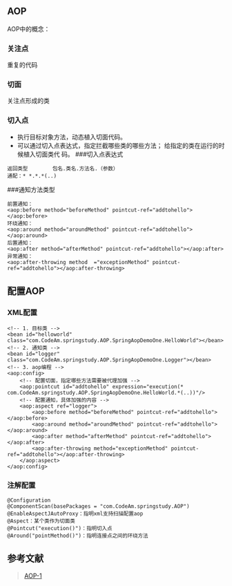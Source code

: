 ## AOP
AOP中的概念：
### 关注点
重复的代码
### 切面
关注点形成的类
### 切入点
- 执⾏⽬标对象⽅法，动态植⼊切⾯代码。
- 可以通过切⼊点表达式，指定拦截哪些类的哪些⽅法； 给指定的类在运⾏的时候植⼊切⾯类代
码。
###切入点表达式
```
返回类型		包名.类名.方法名.（参数）
通配：* *.*.*(..)
```
###通知方法类型
```
前置通知：
<aop:before method="beforeMethod" pointcut-ref="addtohello"></aop:before>
环绕通知：
<aop:around method="aroundMethod" pointcut-ref="addtohello"></aop:around>
后置通知：
<aop:after method="afterMethod" pointcut-ref="addtohello"></aop:after>
异常通知：
<aop:after-throwing method 	="exceptionMethod" pointcut-ref="addtohello"></aop:after-throwing>
```


## 配置AOP

### XML配置
```
<!-- 1. 目标类 -->
<bean id="helloworld" class="com.CodeAm.springstudy.AOP.SpringAopDemoOne.HelloWorld"></bean>
<!-- 2. 通知类 -->
<bean id="logger" class="com.CodeAm.springstudy.AOP.SpringAopDemoOne.Logger"></bean>
<!-- 3. aop编程 -->
<aop:config>
    <!-- 配置切面，指定哪些方法需要被代理加强 -->
    <aop:pointcut id="addtohello" expression="execution(* com.CodeAm.springstudy.AOP.SpringAopDemoOne.HelloWorld.*(..))"/>
    <!-- 配置通知，具体加强的内容 -->
    <aop:aspect ref="logger">
        <aop:before method="beforeMethod" pointcut-ref="addtohello"></aop:before>
        <aop:around method="aroundMethod" pointcut-ref="addtohello"></aop:around>
        <aop:after method="afterMethod" pointcut-ref="addtohello"></aop:after>
        <aop:after-throwing method="exceptionMethod" pointcut-ref="addtohello"></aop:after-throwing>
    </aop:aspect>
</aop:config>
```

### 注解配置

```
@Configuration
@ComponentScan(basePackages = "com.CodeAm.springstudy.AOP")
@EnableAspectJAutoProxy：指明xml支持扫描配置aop
@Aspect：某个类作为切面类
@Pointcut("execution()")：指明切入点
@Around("pointMethod()")：指明连接点之间的环绕方法
```


## 参考文献
>[AOP-1](https://blog.csdn.net/dadiyang/article/details/82920139)
